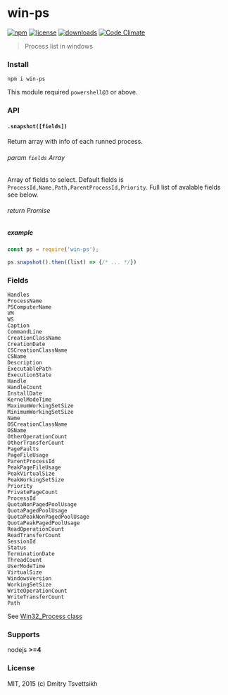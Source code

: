 # win-ps
[![npm](https://img.shields.io/npm/v/win-ps.svg)](https://npmjs.org/package/win-ps)
[![license](https://img.shields.io/npm/l/win-ps.svg)](https://npmjs.org/package/win-ps)
[![downloads](https://img.shields.io/npm/dm/win-ps.svg)](https://npmjs.org/package/win-ps)
[![Code Climate](https://codeclimate.com/github/ReklatsMasters/win-ps/badges/gpa.svg)](https://codeclimate.com/github/ReklatsMasters/win-ps)
>Process list in windows

### Install
```
npm i win-ps
```

This module required `powershell@3` or above.

### API

#### `.snapshot([fields])`
Return array with info of each runned process.

###### param `fields` Array
Array of fields to select. Default fields is `ProcessId,Name,Path,ParentProcessId,Priority`. Full list of avalable fields see below.
###### return Promise

##### example
```js
const ps = require('win-ps');

ps.snapshot().then((list) => {/* ... */})
```

### Fields

```
Handles
ProcessName
PSComputerName
VM
WS
Caption
CommandLine
CreationClassName
CreationDate
CSCreationClassName
CSName
Description
ExecutablePath
ExecutionState
Handle
HandleCount
InstallDate
KernelModeTime
MaximumWorkingSetSize
MinimumWorkingSetSize
Name
OSCreationClassName
OSName
OtherOperationCount
OtherTransferCount
PageFaults
PageFileUsage
ParentProcessId
PeakPageFileUsage
PeakVirtualSize
PeakWorkingSetSize
Priority
PrivatePageCount
ProcessId
QuotaNonPagedPoolUsage
QuotaPagedPoolUsage
QuotaPeakNonPagedPoolUsage
QuotaPeakPagedPoolUsage
ReadOperationCount
ReadTransferCount
SessionId
Status
TerminationDate
ThreadCount
UserModeTime
VirtualSize
WindowsVersion
WorkingSetSize
WriteOperationCount
WriteTransferCount
Path
```

See [Win32_Process class][msdn]

### Supports
nodejs  **>=4**

### License
MIT, 2015 (c) Dmitry Tsvettsikh

[msdn]: https://msdn.microsoft.com/en-us/library/aa394372(v=vs.85).aspx
